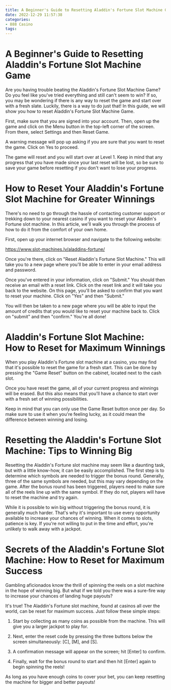 ```yaml
---
title: A Beginner's Guide to Resetting Aladdin's Fortune Slot Machine Game
date: 2022-12-29 11:57:38
categories:
- 888 Casino
tags:
---
```



#  A Beginner's Guide to Resetting Aladdin's Fortune Slot Machine Game

Are you having trouble beating the Aladdin's Fortune Slot Machine Game? Do you feel like you've tried everything and still can't seem to win? If so, you may be wondering if there is any way to reset the game and start over with a fresh slate. Luckily, there is a way to do just that! In this guide, we will show you how to reset Aladdin's Fortune Slot Machine Game.

First, make sure that you are signed into your account. Then, open up the game and click on the Menu button in the top-left corner of the screen. From there, select Settings and then Reset Game.

A warning message will pop up asking if you are sure that you want to reset the game. Click on Yes to proceed.

The game will reset and you will start over at Level 1. Keep in mind that any progress that you have made since your last reset will be lost, so be sure to save your game before resetting if you don't want to lose your progress.

#  How to Reset Your Aladdin's Fortune Slot Machine for Greater Winnings

There's no need to go through the hassle of contacting customer support or trekking down to your nearest casino if you want to reset your Aladdin's Fortune slot machine. In this article, we'll walk you through the process of how to do it from the comfort of your own home.

First, open up your internet browser and navigate to the following website:

https://www.slot-machines.lv/aladdins-fortune/

Once you're there, click on "Reset Aladdin's Fortune Slot Machine." This will take you to a new page where you'll be able to enter in your email address and password.

Once you've entered in your information, click on "Submit." You should then receive an email with a reset link. Click on the reset link and it will take you back to the website. On this page, you'll be asked to confirm that you want to reset your machine. Click on "Yes" and then "Submit."

You will then be taken to a new page where you will be able to input the amount of credits that you would like to reset your machine back to. Click on "submit" and then "confirm." You're all done!

#  Aladdin's Fortune Slot Machine: How to Reset for Maximum Winnings

When you play Aladdin's Fortune slot machine at a casino, you may find that it's possible to reset the game for a fresh start. This can be done by pressing the "Game Reset" button on the cabinet, located next to the cash slot.

Once you have reset the game, all of your current progress and winnings will be erased. But this also means that you'll have a chance to start over with a fresh set of winning possibilities.

Keep in mind that you can only use the Game Reset button once per day. So make sure to use it when you're feeling lucky, as it could mean the difference between winning and losing.

#  Resetting the Aladdin's Fortune Slot Machine: Tips to Winning Big

Resetting the Aladdin's Fortune slot machine may seem like a daunting task, but with a little know-how, it can be easily accomplished. The first step is to determine which symbols are needed to trigger the bonus round. Generally, three of the same symbols are needed, but this may vary depending on the game. After the bonus round has been triggered, players need to make sure all of the reels line up with the same symbol. If they do not, players will have to reset the machine and try again.

While it is possible to win big without triggering the bonus round, it is generally much harder. That's why it's important to use every opportunity available to increase your chances of winning. When it comes to slots, patience is key. If you're not willing to put in the time and effort, you're unlikely to walk away with a jackpot.

#  Secrets of the Aladdin's Fortune Slot Machine: How to Reset for Maximum Success

Gambling aficionados know the thrill of spinning the reels on a slot machine in the hope of winning big. But what if we told you there was a sure-fire way to increase your chances of landing huge payouts?

It's true! The Aladdin's Fortune slot machine, found at casinos all over the world, can be reset for maximum success. Just follow these simple steps:

1. Start by collecting as many coins as possible from the machine. This will give you a larger jackpot to play for.

2. Next, enter the reset code by pressing the three buttons below the screen simultaneously: [C], [M], and [S].

3. A confirmation message will appear on the screen; hit [Enter] to confirm.

4. Finally, wait for the bonus round to start and then hit [Enter] again to begin spinning the reels!

As long as you have enough coins to cover your bet, you can keep resetting the machine for bigger and better payouts!